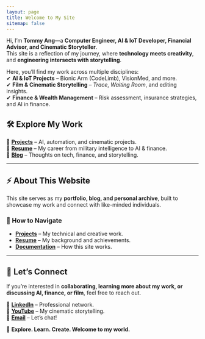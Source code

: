 ```yaml
---
layout: page
title: Welcome to My Site
sitemap: false
---
```


Hi, I’m **Tommy Ang**—a **Computer Engineer, AI & IoT Developer, Financial Advisor, and Cinematic Storyteller**.  
This site is a reflection of my journey, where **technology meets creativity**, and **engineering intersects with storytelling**.

Here, you’ll find my work across multiple disciplines:  
✔ **AI & IoT Projects** – Bionic Arm (CodeLimb), VisionMed, and more.  
✔ **Film & Cinematic Storytelling** – *Trace*, *Waiting Room*, and editing insights.  
✔ **Finance & Wealth Management** – Risk assessment, insurance strategies, and AI in finance.  

## **🛠 Explore My Work**
🔹 **[Projects](/projects/)** – AI, automation, and cinematic projects.  
🔹 **[Resume](/resume/)** – My career from military intelligence to AI & finance.  
🔹 **[Blog](/blog/)** – Thoughts on tech, finance, and storytelling.  

---

## **⚡ About This Website**
This site serves as my **portfolio, blog, and personal archive**, built to showcase my work and connect with like-minded individuals.  

### **🔗 How to Navigate**
- **[Projects](/projects/)** – My technical and creative work.  
- **[Resume](/resume/)** – My background and achievements.  
- **[Documentation](/docs/)** – How this site works.  

---

## **📩 Let’s Connect**
If you’re interested in **collaborating, learning more about my work, or discussing AI, finance, or film**, feel free to reach out.  

🔹 **[LinkedIn]([https://linkedin.com/in/yourprofile](https://www.linkedin.com/in/tommy-ang-7520a423a/))** – Professional network.  
🔹 **[YouTube](https://www.youtube.com/watch?v=VgzobnepkV4&list=PLmyLsh61IFdzxcEls917HZ3Wkfty_bobA)** – My cinematic storytelling.  
🔹 **[Email](angyl94@hotmail.com)** – Let’s chat!  

🚀 **Explore. Learn. Create. Welcome to my world.**  
